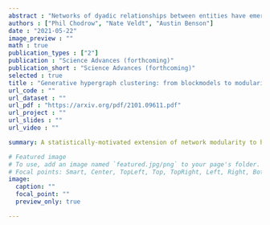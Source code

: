 ```yaml
---
abstract : "Networks of dyadic relationships between entities have emerged as a dominant paradigm for modeling complex systems. Many empirical networks -- such as collaboration networks; co-occurence networks; and communication networks -- are intrinsically polyadic, with multiple entities interacting simultaneously. Historically, such polyadic data has been represented dyadically via a standard projection operation. While convenient, this projection often has unintended and uncontrolled impact on downstream analysis, especially null hypothesis-testing. In this work, we develop a class of random null models for polyadic data in the framework of hypergraphs, therefore circumventing the need for projection. The null models we define are uniform on the space of hypergraphs sharing common degree and edge dimension sequences, and thus provide direct generalizations of the classical configuration model of network science. We also derive Metropolis-Hastings algorithms in order to sample from these spaces. We then apply the model to study two classical network topics -- clustering and assortativity -- as well as one contemporary, polyadic topic -- simplicial closure. In each application, we emphasize the importance of randomizing over hypergraph space rather than projected graph space, showing that this choice can dramatically alter directional study conclusions and statistical findings. For example, we find that many of social networks we study are less clustered than would be expected at random, a finding in tension with much conventional wisdom within network science. Our findings underscore the importance of carefully choosing appropriate null spaces for polyadic relational data, and demonstrate the utility of random hypergraphs in many study contexts."
authors : ["Phil Chodrow", "Nate Veldt", "Austin Benson"]
date : "2021-05-22"
image_preview : ""
math : true
publication_types : ["2"]
publication : "Science Advances (forthcoming)"
publication_short : "Science Advances (forthcoming)"
selected : true
title : "Generative hypergraph clustering: from blockmodels to modularity"
url_code : ""
url_dataset : ""
url_pdf : "https://arxiv.org/pdf/2101.09611.pdf"
url_project : ""
url_slides : ""
url_video : ""

summary: A statistically-motivated extension of network modularity to hypergraphs. 

# Featured image
# To use, add an image named `featured.jpg/png` to your page's folder. 
# Focal points: Smart, Center, TopLeft, Top, TopRight, Left, Right, BottomLeft, Bottom, BottomRight.
image:
  caption: ""
  focal_point: ""
  preview_only: true

---
```

